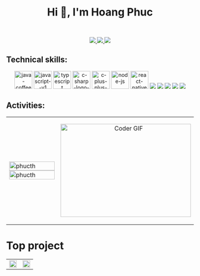 
<h1 align="center">Hi 👋, I'm Hoang Phuc</h1>
<br />


<p align="center">
  <a href="https://www.facebook.com/phuc.se.0201" alt="Facebook">
    <img src="https://img.icons8.com/fluent/48/000000/facebook-new.png" target="_blank" />
  </a> 
  <a href="https://github.com/phuc0201" alt="Github">
    <img src="https://img.icons8.com/fluent/48/000000/github.png"/>
  </a> 
  <a href="mailto:phucdev0201@outlook.com" alt="Email">
    <img src="https://img.icons8.com/fluent/48/000000/mailing.png"/>
  </a>
</p>

## Technical skills:
<p align="center">
  <img width="48" height="48" src="https://img.icons8.com/fluency/48/java-coffee-cup-logo.png" alt="java-coffee-cup-logo"/>
  <img width="48" height="48" src="https://img.icons8.com/color/48/javascript--v1.png" alt="javascript--v1"/>
  <img width="48" height="48" src="https://img.icons8.com/?size=100&id=uJM6fQYqDaZK&format=png&color=000000" alt="typescript"/>
  <img width="48" height="48" src="https://img.icons8.com/color/48/c-sharp-logo-2.png" alt="c-sharp-logo-2"/>
  <img width="48" height="48" src="https://img.icons8.com/fluency/48/c-plus-plus-logo.png" alt="c-plus-plus-logo"/>
  <img width="48" height="48" src="https://img.icons8.com/fluency/48/node-js.png" alt="node-js"/>
  <img width="48" height="48" src="https://img.icons8.com/color/48/react-native.png" alt="react-native"/>
  <img src="https://img.icons8.com/color/48/000000/microsoft-sql-server.png"/>
  <img src="https://img.icons8.com/color/48/000000/mysql-logo.png"/>
  <img src="https://img.icons8.com/color/48/000000/mongodb.png"/>
  <img src="https://img.icons8.com/color/48/000000/git.png"/>
  <img src="https://img.icons8.com/color/48/000000/github-2.png"/>
</p>

## Activities:

<table style="width:100%;">
  <tr>
    <td>
      <img src="https://github-readme-stats.vercel.app/api/top-langs/?username=phuc0201&bg_color=FFFFFF00&text_color=179fa3&layout=compact&hide=CSS&langs_count=10&custom_title=Top%20ngôn%20ngữ%20được%20dùng" alt="phucth" width="100%"/>
      <img src="https://github-readme-stats.vercel.app/api?username=phuc0201&bg_color=FFFFFF00&text_color=179fa3&show_icons=true&count_private=true&include_all_commits=true&custom_title=Hoạt%20động%20trên%20Github" alt="phucth" width="100%"/>
    </td>
    <td>
      <p align="center"> 
        <img alt="Coder GIF" height=250 width=350 src="https://media0.giphy.com/media/qgQUggAC3Pfv687qPC/giphy.gif" />
      </p>
    </td>
  </tr>
</table>

# Top project
<table style="width:100%;">
  <tr>
    <td>
      <a href="https://github.com/GoPSystem/gop-food">
        <img src="https://github-readme-stats.vercel.app/api/pin/?username=GoPSystem&repo=gop-food&cache_seconds=86400&theme=vue" width="100%" />
      </a>
    </td>
    <td>
      <a href="https://github.com/phuc0201/ecommerce-fstore">
        <img src="https://github-readme-stats.vercel.app/api/pin/?username=phuc0201&repo=ecommerce-fstore&cache_seconds=86400&theme=swift" width="100%" />
      </a>
    </td>
  </tr>
</table>



